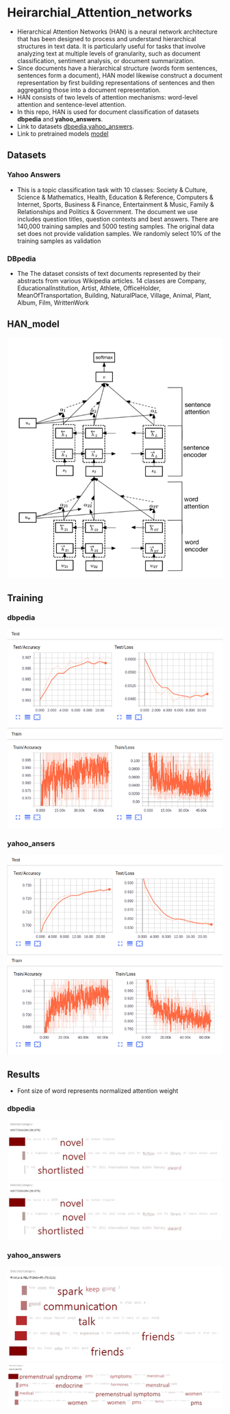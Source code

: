 # Heirarchial_Attention_networks

- Hierarchical Attention Networks (HAN) is a neural network architecture that has been designed to process and understand hierarchical structures in text data. It is particularly useful for tasks that involve analyzing text at multiple levels of granularity, such as document classification, sentiment analysis, or document summarization.
- Since documents have a hierarchical structure (words form sentences, sentences form a document), HAN model likewise construct a document representation by first building representations of sentences and then aggregating those into a document representation.
- HAN consists of two levels of attention mechanisms: word-level attention and sentence-level attention.
- In this repo, HAN is used for document classification of datasets **dbpedia** and **yahoo_answers**.
- Link to datasets [dbpedia,yahoo_answers](https://drive.google.com/drive/folders/1P-aVltYqZ6jl6fkGenG-Lu6FKLRLtJ0e?usp=drive_link).
- Link to pretrained models [model](https://drive.google.com/drive/folders/1-kGccYP6imTtKGl6_Jc7o1NKrX0ATeLx?usp=drive_link)

## Datasets
### Yahoo Answers
- This is a topic classification task with 10 classes: Society & Culture, Science & Mathematics, Health, Education & Reference, Computers & Internet, Sports, Business & Finance, Entertainment & Music, Family & Relationships and Politics & Government. The document we use includes question titles, question contexts and best answers. There are 140,000 training samples and 5000 testing samples. The original data set does not provide validation samples. We randomly select 10% of the training samples as validation

### DBpedia
- The The dataset consists of text documents represented by their abstracts from various Wikipedia articles. 14 classes are Company, EducationalInstitution, Artist, Athlete, OfficeHolder, MeanOfTransportation, Building, NaturalPlace, Village, Animal, Plant, Album, Film, WrittenWork

## HAN_model
![](HAN_model.png)

## Training 
### dbpedia
![](Tensorboard/dbpedia_50.png)

### yahoo_ansers
![](Tensorboard/yahoo_50.png)

## Results 
- Font size of word represents normalized attention weight
### dbpedia
![](attention_weight_images/dbpedia_image_1.jpg)
![](attention_weight_images/dbpedia_image_1.jpg)

### yahoo_answers
![](attention_weight_images/yahoo_image_3.jpg)
![](attention_weight_images/yahoo_image_4.jpg)
